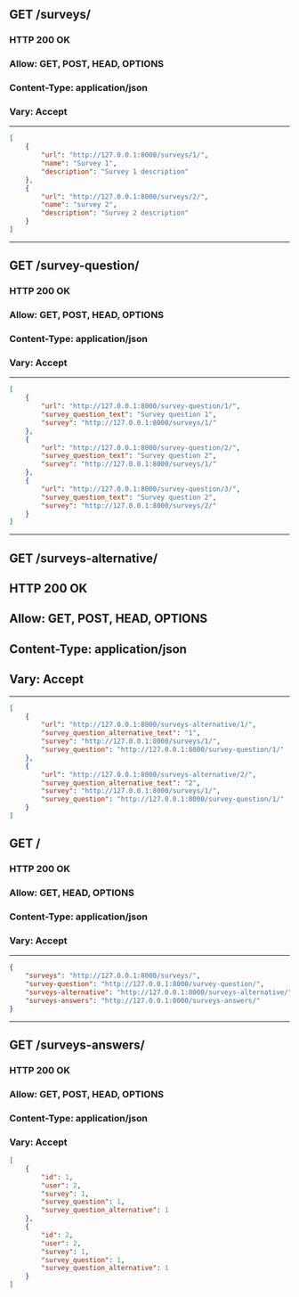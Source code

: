 ## GET /surveys/
### HTTP 200 OK
### Allow: GET, POST, HEAD, OPTIONS
### Content-Type: application/json
### Vary: Accept

--- 

```json
[
    {
        "url": "http://127.0.0.1:8000/surveys/1/",
        "name": "Survey 1",
        "description": "Survey 1 description"
    },
    {
        "url": "http://127.0.0.1:8000/surveys/2/",
        "name": "survey 2",
        "description": "Survey 2 description"
    }
]
```

---

## GET /survey-question/
### HTTP 200 OK
### Allow: GET, POST, HEAD, OPTIONS
### Content-Type: application/json
### Vary: Accept
---
```json
[
    {
        "url": "http://127.0.0.1:8000/survey-question/1/",
        "survey_question_text": "Survey question 1",
        "survey": "http://127.0.0.1:8000/surveys/1/"
    },
    {
        "url": "http://127.0.0.1:8000/survey-question/2/",
        "survey_question_text": "Survey question 2",
        "survey": "http://127.0.0.1:8000/surveys/1/"
    },
    {
        "url": "http://127.0.0.1:8000/survey-question/3/",
        "survey_question_text": "Survey question 2",
        "survey": "http://127.0.0.1:8000/surveys/2/"
    }
]
```


---
## GET /surveys-alternative/
## HTTP 200 OK
## Allow: GET, POST, HEAD, OPTIONS
## Content-Type: application/json
## Vary: Accept

---

```json
[
    {
        "url": "http://127.0.0.1:8000/surveys-alternative/1/",
        "survey_question_alternative_text": "1",
        "survey": "http://127.0.0.1:8000/surveys/1/",
        "survey_question": "http://127.0.0.1:8000/survey-question/1/"
    },
    {
        "url": "http://127.0.0.1:8000/surveys-alternative/2/",
        "survey_question_alternative_text": "2",
        "survey": "http://127.0.0.1:8000/surveys/1/",
        "survey_question": "http://127.0.0.1:8000/survey-question/1/"
    }
]
```

## GET /
### HTTP 200 OK
### Allow: GET, HEAD, OPTIONS
### Content-Type: application/json
### Vary: Accept
---
```json
{
    "surveys": "http://127.0.0.1:8000/surveys/",
    "survey-question": "http://127.0.0.1:8000/survey-question/",
    "surveys-alternative": "http://127.0.0.1:8000/surveys-alternative/",
    "surveys-answers": "http://127.0.0.1:8000/surveys-answers/"
}
```
---
## GET /surveys-answers/
### HTTP 200 OK
### Allow: GET, POST, HEAD, OPTIONS
### Content-Type: application/json
### Vary: Accept
```json
[
    {
        "id": 1,
        "user": 2,
        "survey": 1,
        "survey_question": 1,
        "survey_question_alternative": 1
    },
    {
        "id": 2,
        "user": 2,
        "survey": 1,
        "survey_question": 1,
        "survey_question_alternative": 1
    }
]
```